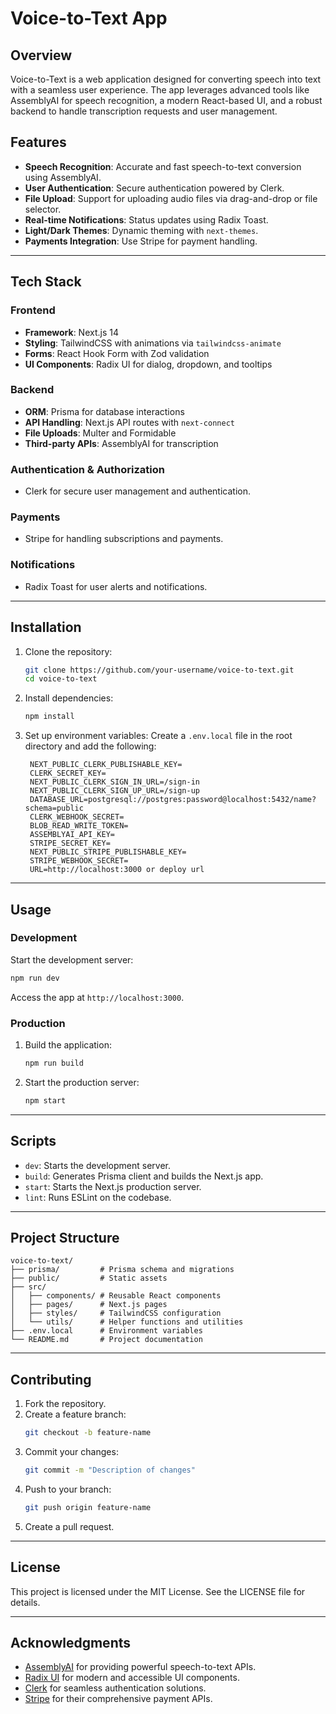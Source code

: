 # Voice-to-Text App

## Overview
Voice-to-Text is a web application designed for converting speech into text with a seamless user experience. The app leverages advanced tools like AssemblyAI for speech recognition, a modern React-based UI, and a robust backend to handle transcription requests and user management.

## Features
- **Speech Recognition**: Accurate and fast speech-to-text conversion using AssemblyAI.
- **User Authentication**: Secure authentication powered by Clerk.
- **File Upload**: Support for uploading audio files via drag-and-drop or file selector.
- **Real-time Notifications**: Status updates using Radix Toast.
- **Light/Dark Themes**: Dynamic theming with `next-themes`.
- **Payments Integration**: Use Stripe for payment handling.

---

## Tech Stack
### Frontend
- **Framework**: Next.js 14
- **Styling**: TailwindCSS with animations via `tailwindcss-animate`
- **Forms**: React Hook Form with Zod validation
- **UI Components**: Radix UI for dialog, dropdown, and tooltips

### Backend
- **ORM**: Prisma for database interactions
- **API Handling**: Next.js API routes with `next-connect`
- **File Uploads**: Multer and Formidable
- **Third-party APIs**: AssemblyAI for transcription

### Authentication & Authorization
- Clerk for secure user management and authentication.

### Payments
- Stripe for handling subscriptions and payments.

### Notifications
- Radix Toast for user alerts and notifications.

---

## Installation
1. Clone the repository:
   ```bash
   git clone https://github.com/your-username/voice-to-text.git
   cd voice-to-text
   ```
2. Install dependencies:
   ```bash
   npm install
   ```
3. Set up environment variables:
   Create a `.env.local` file in the root directory and add the following:
   ```env
    NEXT_PUBLIC_CLERK_PUBLISHABLE_KEY=
    CLERK_SECRET_KEY=
    NEXT_PUBLIC_CLERK_SIGN_IN_URL=/sign-in
    NEXT_PUBLIC_CLERK_SIGN_UP_URL=/sign-up
    DATABASE_URL=postgresql://postgres:password@localhost:5432/name?schema=public
    CLERK_WEBHOOK_SECRET=
    BLOB_READ_WRITE_TOKEN=
    ASSEMBLYAI_API_KEY=
    STRIPE_SECRET_KEY=
    NEXT_PUBLIC_STRIPE_PUBLISHABLE_KEY=
    STRIPE_WEBHOOK_SECRET=
    URL=http://localhost:3000 or deploy url
   ```

---

## Usage
### Development
Start the development server:
```bash
npm run dev
```
Access the app at `http://localhost:3000`.

### Production
1. Build the application:
   ```bash
   npm run build
   ```
2. Start the production server:
   ```bash
   npm start
   ```

---

## Scripts
- `dev`: Starts the development server.
- `build`: Generates Prisma client and builds the Next.js app.
- `start`: Starts the Next.js production server.
- `lint`: Runs ESLint on the codebase.

---

## Project Structure
```
voice-to-text/
├── prisma/         # Prisma schema and migrations
├── public/         # Static assets
├── src/
│   ├── components/ # Reusable React components
│   ├── pages/      # Next.js pages
│   ├── styles/     # TailwindCSS configuration
│   └── utils/      # Helper functions and utilities
├── .env.local      # Environment variables
└── README.md       # Project documentation
```

---

## Contributing
1. Fork the repository.
2. Create a feature branch:
   ```bash
   git checkout -b feature-name
   ```
3. Commit your changes:
   ```bash
   git commit -m "Description of changes"
   ```
4. Push to your branch:
   ```bash
   git push origin feature-name
   ```
5. Create a pull request.

---

## License
This project is licensed under the MIT License. See the LICENSE file for details.

---

## Acknowledgments
- [AssemblyAI](https://www.assemblyai.com/) for providing powerful speech-to-text APIs.
- [Radix UI](https://www.radix-ui.com/) for modern and accessible UI components.
- [Clerk](https://clerk.dev/) for seamless authentication solutions.
- [Stripe](https://stripe.com/) for their comprehensive payment APIs.


